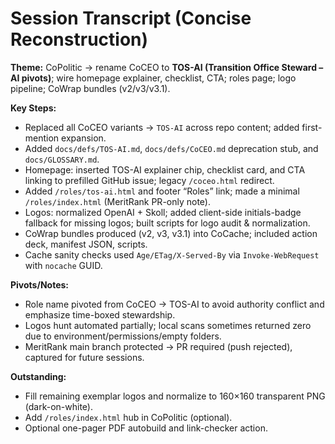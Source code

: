 # Session Transcript (Concise Reconstruction)
**Theme:** CoPolitic → rename CoCEO to **TOS-AI (Transition Office Steward – AI pivots)**; wire homepage explainer, checklist, CTA; roles page; logo pipeline; CoWrap bundles (v2/v3/v3.1).

**Key Steps:**
- Replaced all CoCEO variants → `TOS-AI` across repo content; added first-mention expansion.
- Added `docs/defs/TOS-AI.md`, `docs/defs/CoCEO.md` deprecation stub, and `docs/GLOSSARY.md`.
- Homepage: inserted TOS-AI explainer chip, checklist card, and CTA linking to prefilled GitHub issue; legacy `/coceo.html` redirect.
- Added `/roles/tos-ai.html` and footer “Roles” link; made a minimal `/roles/index.html` (MeritRank PR-only note).
- Logos: normalized OpenAI + Skoll; added client-side initials-badge fallback for missing logos; built scripts for logo audit & normalization.
- CoWrap bundles produced (v2, v3, v3.1) into CoCache; included action deck, manifest JSON, scripts.
- Cache sanity checks used `Age/ETag/X-Served-By` via `Invoke-WebRequest` with `nocache` GUID.

**Pivots/Notes:**
- Role name pivoted from CoCEO → TOS-AI to avoid authority conflict and emphasize time-boxed stewardship.
- Logos hunt automated partially; local scans sometimes returned zero due to environment/permissions/empty folders.
- MeritRank main branch protected → PR required (push rejected), captured for future sessions.

**Outstanding:**
- Fill remaining exemplar logos and normalize to 160×160 transparent PNG (dark-on-white).
- Add `/roles/index.html` hub in CoPolitic (optional).
- Optional one-pager PDF autobuild and link-checker action.
